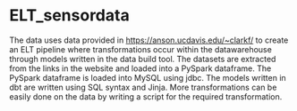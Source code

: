 # ELT_sensordata
The data uses data provided in https://anson.ucdavis.edu/~clarkf/ to create an ELT pipeline where transformations occur within the datawarehouse through 
models written in the data build tool. The datasets are extracted from the links in the website and loaded into a PySpark dataframe. The PySpark dataframe is 
loaded into MySQL using jdbc. The models written in dbt are written using SQL syntax and Jinja. More transformations can be easily done on the data by writing 
a script for the required transformation.
